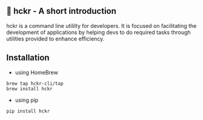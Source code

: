 ## 👋 hckr - A short introduction
hckr is a command line utililty for developers.
It is focused on facilitating the development of applications by helping devs to do required tasks through utilities provided to enhance efficiency.

## Installation
* using HomeBrew
```console
brew tap hckr-cli/tap
brew install hckr
```
* using pip
```console
pip install hckr
```
